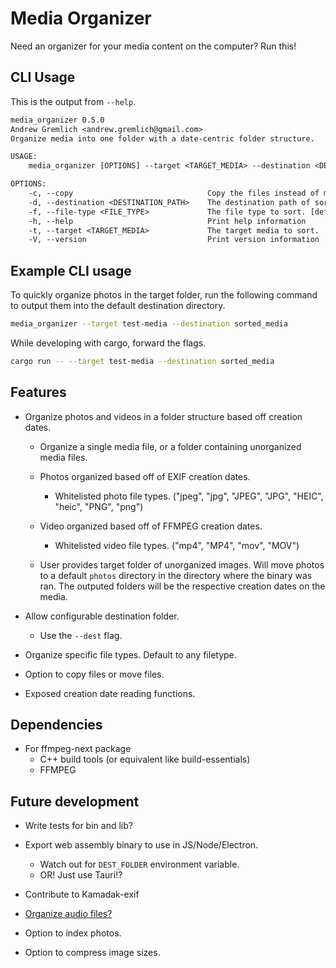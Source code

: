 # Media Organizer

Need an organizer for your media content on the computer? Run this!

## CLI Usage

This is the output from `--help`.

```txt
media_organizer 0.5.0
Andrew Gremlich <andrew.gremlich@gmail.com>
Organize media into one folder with a date-centric folder structure.

USAGE:
    media_organizer [OPTIONS] --target <TARGET_MEDIA> --destination <DESTINATION_PATH>

OPTIONS:
    -c, --copy                              Copy the files instead of moving them.
    -d, --destination <DESTINATION_PATH>    The destination path of sorted media.
    -f, --file-type <FILE_TYPE>             The file type to sort. [default: *]
    -h, --help                              Print help information
    -t, --target <TARGET_MEDIA>             The target media to sort.
    -V, --version                           Print version information
```

## Example CLI usage

To quickly organize photos in the target folder, run the following command to output them into the default destination directory.

```bash
media_organizer --target test-media --destination sorted_media
```

While developing with cargo, forward the flags.

```bash
cargo run -- --target test-media --destination sorted_media
```

## Features

- Organize photos and videos in a folder structure based off creation dates.

  - Organize a single media file, or a folder containing unorganized media files.

  - Photos organized based off of EXIF creation dates.

    - Whitelisted photo file types. ("jpeg", "jpg", "JPEG", "JPG", "HEIC", "heic", "PNG", "png")

  - Video organized based off of FFMPEG creation dates.

    - Whitelisted video file types. ("mp4", "MP4", "mov", "MOV")

  - User provides target folder of unorganized images. Will move photos to a default `photos` directory in the directory where the binary was ran. The outputed folders will be the respective creation dates on the media.

- Allow configurable destination folder.

  - Use the `--dest` flag.

- Organize specific file types. Default to any filetype.

- Option to copy files or move files.

- Exposed creation date reading functions.

## Dependencies

- For ffmpeg-next package
  - C++ build tools (or equivalent like build-essentials)
  - FFMPEG

## Future development

- Write tests for bin and lib?
- Export web assembly binary to use in JS/Node/Electron.

  - Watch out for `DEST_FOLDER` environment variable.
  - OR! Just use Tauri!?

- Contribute to Kamadak-exif
- [Organize audio files?](https://github.com/pdeljanov/Symphonia)
- Option to index photos.
- Option to compress image sizes.
